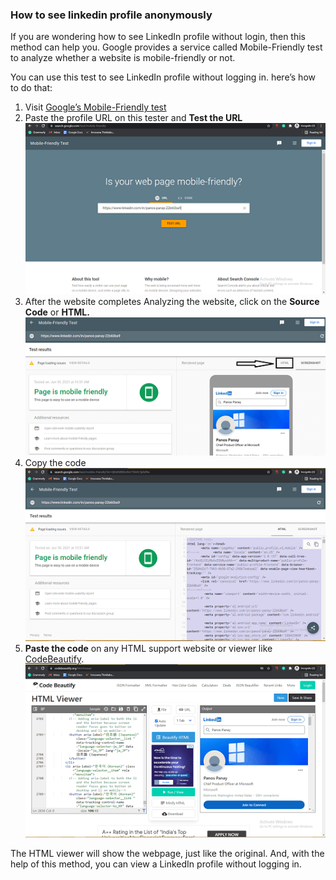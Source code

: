 ### How to see linkedin profile anonymously

If you are wondering how to see LinkedIn profile without login, then this method can help you. Google provides a service called Mobile-Friendly test to analyze whether a website is mobile-friendly or not. 

You can use this test to see LinkedIn profile without logging in. here’s how to do that:

1. Visit [Google’s Mobile-Friendly test](https://search.google.com/test/mobile-friendly)
2. Paste the profile URL on this tester and **Test the URL![Use the Mobile-Friendly Test from Google for Anonymous Viewing](./README.assets/Use-the-Mobile-Friendly-Test-from-Google-for-Anonymous-Viewing.png)**
3. After the website completes Analyzing the website, click on the **Source Code** or **HTML.![Mobile-Friendly Test- after complete analyzing the website click on source and code](./README.assets/Mobile-Friendly-Test-after-complete-analyzing-the-website-click-on-source-and-code.png)** 
4. Copy the code
   ![Mobile-Friendly Test- copy the source code](./README.assets/Mobile-Friendly-Test-copy-the-source-code.png)
5. **Paste the code** on any HTML support website or viewer like [CodeBeautify](https://codebeautify.org/htmlviewer).![Mobile-Friendly Test- Paste the code on html support website](./README.assets/Mobile-Friendly-Test-Paste-the-code-on-html-support-website.png)

The HTML viewer will show the webpage, just like the original. And, with the help of this method, you can view a LinkedIn profile without logging in.


